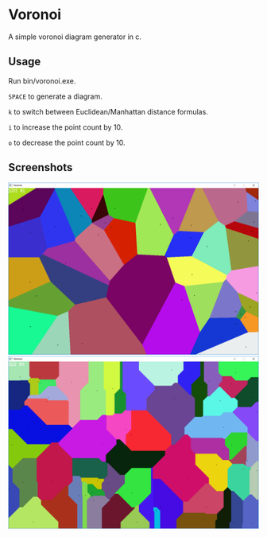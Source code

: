 # Voronoi
A simple voronoi diagram generator in c.

## Usage
Run bin/voronoi.exe.

`SPACE` to generate a diagram.

`k` to switch between Euclidean/Manhattan distance formulas.

`i` to  increase the point count by 10.

`o` to decrease the point count by 10.

## Screenshots
![Euclidean distance formula example](misc/example_euclidean.png?raw=true "Euclidean")
![Manhattan distance formula example](misc/example_manhattan.png?raw=true "Manhattan")
